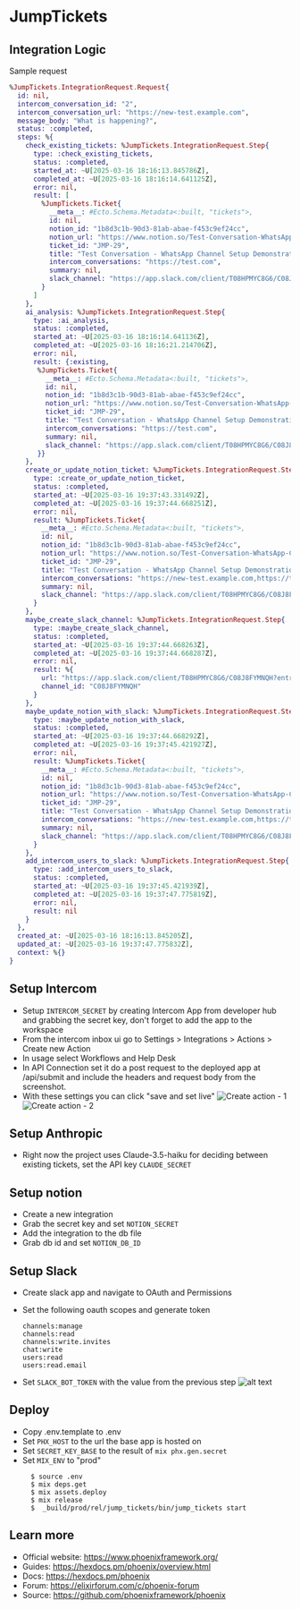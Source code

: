 # JumpTickets

## Integration Logic

Sample request

```elixir
%JumpTickets.IntegrationRequest.Request{
  id: nil,
  intercom_conversation_id: "2",
  intercom_conversation_url: "https://new-test.example.com",
  message_body: "What is happening?",
  status: :completed,
  steps: %{
    check_existing_tickets: %JumpTickets.IntegrationRequest.Step{
      type: :check_existing_tickets,
      status: :completed,
      started_at: ~U[2025-03-16 18:16:13.845786Z],
      completed_at: ~U[2025-03-16 18:16:14.641125Z],
      error: nil,
      result: [
        %JumpTickets.Ticket{
          __meta__: #Ecto.Schema.Metadata<:built, "tickets">,
          id: nil,
          notion_id: "1b8d3c1b-90d3-81ab-abae-f453c9ef24cc",
          notion_url: "https://www.notion.so/Test-Conversation-WhatsApp-Channel-Setup-Demonstration-1b8d3c1b90d381ababaef453c9ef24cc",
          ticket_id: "JMP-29",
          title: "Test Conversation - WhatsApp Channel Setup Demonstration",
          intercom_conversations: "https://test.com",
          summary: nil,
          slack_channel: "https://app.slack.com/client/T08HPMYC8G6/C08J8FYMNQH?entry_point=nav_menu"
        }
      ]
    },
    ai_analysis: %JumpTickets.IntegrationRequest.Step{
      type: :ai_analysis,
      status: :completed,
      started_at: ~U[2025-03-16 18:16:14.641136Z],
      completed_at: ~U[2025-03-16 18:16:21.214706Z],
      error: nil,
      result: {:existing,
       %JumpTickets.Ticket{
         __meta__: #Ecto.Schema.Metadata<:built, "tickets">,
         id: nil,
         notion_id: "1b8d3c1b-90d3-81ab-abae-f453c9ef24cc",
         notion_url: "https://www.notion.so/Test-Conversation-WhatsApp-Channel-Setup-Demonstration-1b8d3c1b90d381ababaef453c9ef24cc",
         ticket_id: "JMP-29",
         title: "Test Conversation - WhatsApp Channel Setup Demonstration",
         intercom_conversations: "https://test.com",
         summary: nil,
         slack_channel: "https://app.slack.com/client/T08HPMYC8G6/C08J8FYMNQH?entry_point=nav_menu"
       }}
    },
    create_or_update_notion_ticket: %JumpTickets.IntegrationRequest.Step{
      type: :create_or_update_notion_ticket,
      status: :completed,
      started_at: ~U[2025-03-16 19:37:43.331492Z],
      completed_at: ~U[2025-03-16 19:37:44.668251Z],
      error: nil,
      result: %JumpTickets.Ticket{
        __meta__: #Ecto.Schema.Metadata<:built, "tickets">,
        id: nil,
        notion_id: "1b8d3c1b-90d3-81ab-abae-f453c9ef24cc",
        notion_url: "https://www.notion.so/Test-Conversation-WhatsApp-Channel-Setup-Demonstration-1b8d3c1b90d381ababaef453c9ef24cc",
        ticket_id: "JMP-29",
        title: "Test Conversation - WhatsApp Channel Setup Demonstration",
        intercom_conversations: "https://new-test.example.com,https://test.com",
        summary: nil,
        slack_channel: "https://app.slack.com/client/T08HPMYC8G6/C08J8FYMNQH?entry_point=nav_menu"
      }
    },
    maybe_create_slack_channel: %JumpTickets.IntegrationRequest.Step{
      type: :maybe_create_slack_channel,
      status: :completed,
      started_at: ~U[2025-03-16 19:37:44.668263Z],
      completed_at: ~U[2025-03-16 19:37:44.668287Z],
      error: nil,
      result: %{
        url: "https://app.slack.com/client/T08HPMYC8G6/C08J8FYMNQH?entry_point=nav_menu",
        channel_id: "C08J8FYMNQH"
      }
    },
    maybe_update_notion_with_slack: %JumpTickets.IntegrationRequest.Step{
      type: :maybe_update_notion_with_slack,
      status: :completed,
      started_at: ~U[2025-03-16 19:37:44.668292Z],
      completed_at: ~U[2025-03-16 19:37:45.421927Z],
      error: nil,
      result: %JumpTickets.Ticket{
        __meta__: #Ecto.Schema.Metadata<:built, "tickets">,
        id: nil,
        notion_id: "1b8d3c1b-90d3-81ab-abae-f453c9ef24cc",
        notion_url: "https://www.notion.so/Test-Conversation-WhatsApp-Channel-Setup-Demonstration-1b8d3c1b90d381ababaef453c9ef24cc",
        ticket_id: "JMP-29",
        title: "Test Conversation - WhatsApp Channel Setup Demonstration",
        intercom_conversations: "https://new-test.example.com,https://test.com",
        summary: nil,
        slack_channel: "https://app.slack.com/client/T08HPMYC8G6/C08J8FYMNQH?entry_point=nav_menu"
      }
    },
    add_intercom_users_to_slack: %JumpTickets.IntegrationRequest.Step{
      type: :add_intercom_users_to_slack,
      status: :completed,
      started_at: ~U[2025-03-16 19:37:45.421939Z],
      completed_at: ~U[2025-03-16 19:37:47.775819Z],
      error: nil,
      result: nil
    }
  },
  created_at: ~U[2025-03-16 18:16:13.845205Z],
  updated_at: ~U[2025-03-16 19:37:47.775832Z],
  context: %{}
}
```

## Setup Intercom

- Setup `INTERCOM_SECRET` by creating Intercom App from developer hub and grabbing the secret key, don't forget to add the app to the workspace
- From the intercom inbox ui go to Settings > Integrations > Actions > Create new Action
- In usage select Workflows and Help Desk
- In API Connection set it do a post request to the deployed app at /api/submit and include the headers and request body from the screenshot.
- With these settings you can click "save and set live"
  ![Create action - 1](docs/create-action-1.png)
  ![Create action - 2](docs/create-action-2.png)

## Setup Anthropic

- Right now the project uses Claude-3.5-haiku for deciding between existing tickets, set the API key `CLAUDE_SECRET`

## Setup notion

- Create a new integration
- Grab the secret key and set `NOTION_SECRET`
- Add the integration to the db file
- Grab db id and set `NOTION_DB_ID`

## Setup Slack

- Create slack app and navigate to OAuth and Permissions
- Set the following oauth scopes and generate token

  ```
  channels:manage
  channels:read
  channels:write.invites
  chat:write
  users:read
  users:read.email
  ```

- Set `SLACK_BOT_TOKEN` with the value from the previous step
  ![alt text](docs/slack-bot.png)

## Deploy

- Copy .env.template to .env
- Set `PHX_HOST` to the url the base app is hosted on
- Set `SECRET_KEY_BASE` to the result of `mix phx.gen.secret`
- Set `MIX_ENV` to "prod"
  ```
    $ source .env
    $ mix deps.get
    $ mix assets.deploy
    $ mix release
    $  _build/prod/rel/jump_tickets/bin/jump_tickets start
  ```

## Learn more

- Official website: https://www.phoenixframework.org/
- Guides: https://hexdocs.pm/phoenix/overview.html
- Docs: https://hexdocs.pm/phoenix
- Forum: https://elixirforum.com/c/phoenix-forum
- Source: https://github.com/phoenixframework/phoenix
